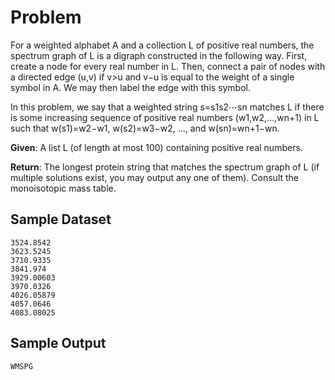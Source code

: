 # Problem

For a weighted alphabet A and a collection L of positive real numbers, the spectrum graph of L is a digraph constructed in the following way. First, create a node for every real number in L. Then, connect a pair of nodes with a directed edge (u,v) if v>u and v−u is equal to the weight of a single symbol in A. We may then label the edge with this symbol.

In this problem, we say that a weighted string s=s1s2⋯sn matches L if there is some increasing sequence of positive real numbers (w1,w2,…,wn+1) in L such that w(s1)=w2−w1, w(s2)=w3−w2, ..., and w(sn)=wn+1−wn.

**Given**: A list L (of length at most 100) containing positive real numbers.

**Return**: The longest protein string that matches the spectrum graph of L (if multiple solutions exist, you may output any one of them). Consult the monoisotopic mass table.

## Sample Dataset

```
3524.8542
3623.5245
3710.9335
3841.974
3929.00603
3970.0326
4026.05879
4057.0646
4083.08025
```

## Sample Output

```
WMSPG
```
